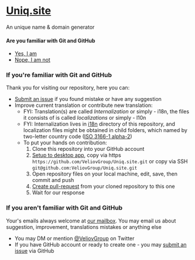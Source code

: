# [Uniq.site](https://uniq.site)
An unique name & domain generator

#### Are you familiar with Git and GitHub
 - [Yes, I am](#if-youre-familiar-with-git-and-github)
 - [Nope, I am not](#if-you-arent-familiar-with-git-and-github)

### If you're familiar with Git and GitHub
Thank you for visiting our repository, here you can:
 - [Submit an issue](https://github.com/VeliovGroup/Uniq.site/issues) if you found mistake or have any suggestion
 - Improve current translation or contribute new translation:
   * FYI: Translation(s) are called *Internalization* or simply - i18n, the files it consists of is called *localizations* or simply - l10n
   * FYI: Internalization lives in [i18n](https://github.com/VeliovGroup/Uniq.site/tree/master/i18n) directory of this repository, and localization files might be obtained in child folders, which named by two-letter country code ([ISO 3166-1 alpha-2](https://en.wikipedia.org/wiki/ISO_3166-1_alpha-2))
   * To put your hands on contribution:
     1. Clone this repository into your GitHub account
     2. [Setup to desktop app](github-mac://openRepo/https://github.com/VeliovGroup/Uniq.site), copy via https `https://github.com/VeliovGroup/Uniq.site.git` or copy via SSH `git@github.com:VeliovGroup/Uniq.site.git`
     3. Open repository files on your local machine, edit, save, then commit and push
     4. [Create pull-request](https://github.com/VeliovGroup/Uniq.site/compare) from your cloned repository to this one
     5. Wait for our response

### If you aren't familiar with Git and GitHub
Your's emails always welcome at [our mailbox](mailto:info@uniq.site).
You may email us about suggestion, improvement, translations mistakes or anything else
 - You may DM or mention [@VeliovGroup](https://twitter.com/VeliovGroup) on Twitter
 - If you have GitHub account or ready to create one - you may [submit an issue](https://github.com/VeliovGroup/Uniq.site/issues) via GitHub